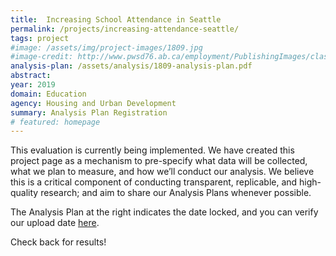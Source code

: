 ```yaml
---
title:  Increasing School Attendance in Seattle
permalink: /projects/increasing-attendance-seattle/
tags: project  
#image: /assets/img/project-images/1809.jpg  
#image-credit: http://www.pwsd76.ab.ca/employment/PublishingImages/classroom-stock.jpg
analysis-plan: /assets/analysis/1809-analysis-plan.pdf
abstract: 
year: 2019
domain: Education
agency: Housing and Urban Development
summary: Analysis Plan Registration
# featured: homepage
---
```

This evaluation is currently being implemented. We have created this project page as a mechanism to pre-specify what data will be collected, what we plan to measure, and how we’ll conduct our analysis. We believe this is a critical component of conducting transparent, replicable, and high-quality research; and aim to share our Analysis Plans whenever possible.

The Analysis Plan at the right indicates the date locked, and you can verify our upload date <a href="https://github.com/gsa-oes/office-of-evaluation-sciences/commits/master/assets/analysis/1809-analysis-plan.pdf">here</a>. 

Check back for results!
